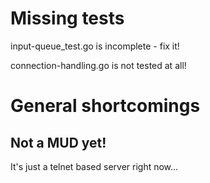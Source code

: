 # Missing tests

input-queue_test.go is incomplete - fix it!

connection-handling.go is not tested at all!

# General shortcomings
## Not a MUD yet!
It's just a telnet based server right now...